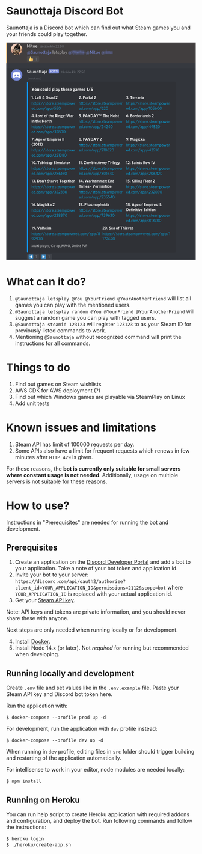 # Saunottaja Discord Bot

Saunottaja is a Discord bot which can find out what Steam games you and your friends could play together.

![Saunottaja letsplay command](doc/saunottaja-discord-bot.png)

# What can it do?

1. `@Saunottaja letsplay @You @YourFriend @YourAnotherFriend` will list all games you can play with the mentioned users.
2. `@Saunottaja letsplay random @You @YourFriend @YourAnotherFriend` will suggest a random game you can play with tagged users.
3. `@Saunottaja steamid 123123` will register `123123` to as your Steam ID for previously listed commands to work.
4. Mentioning `@Saunottaja` without recognized command will print the instructions for all commands.

# Things to do

1. Find out games on Steam wishlists
2. AWS CDK for AWS deployment (?)
3. Find out which Windows games are playable via SteamPlay on Linux
4. Add unit tests

# Known issues and limitations

1. Steam API has limit of 100000 requests per day. 
2. Some APIs also have a limit for frequent requests which renews in few minutes after `HTTP 429` is given.
   
For these reasons, the **bot is currently only suitable for small servers where constant usage is not needed**. Additionally, usage on multiple servers is not suitable for these reasons. 

# How to use?

Instructions in "Prerequisites" are needed for running the bot and development.

## Prerequisites

1. Create an application on the [Discord Developer Portal](https://discord.com/developers/applications) and add a bot to your application. Take a note of your bot token and application id.
2. Invite your bot to your server: `https://discord.com/api/oauth2/authorize?client_id=YOUR_APPLICATION_ID&permissions=2112&scope=bot` where `YOUR_APPLICATION_ID` is replaced with your actual application id.
3. Get your [Steam API key](https://steamcommunity.com/dev/apikey).

Note: API keys and tokens are private information, and you should never share these with anyone.

Next steps are only needed when running locally or for development.

4. Install [Docker](https://www.docker.com/).
5. Install Node 14.x (or later). Not *required* for running but recommended when developing.

## Running locally and development

Create `.env` file and set values like in the `.env.example` file. Paste your Steam API key and Discord bot token here.

Run the application with:

```shell
$ docker-compose --profile prod up -d
```

For development, run the application with `dev` profile instead:

```shell
$ docker-compose --profile dev up -d
```

When running in `dev` profile, editing files in `src` folder should trigger building and restarting of the application automatically.

For intellisense to work in your editor, node modules are needed locally:

```shell
$ npm install
```

## Running on Heroku

You can run help script to create Heroku application with required addons and configuration, and deploy the bot. Run following commands and follow the instructions:

```shell
$ heroku login
$ ./heroku/create-app.sh
```